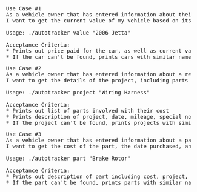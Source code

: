 <pre>
  Use Case #1
  As a vehicle owner that has entered information about their car into the application
  I want to get the current value of my vehicle based on its mileage

  Usage: ./autotracker value "2006 Jetta"

  Acceptance Criteria:
  * Prints out price paid for the car, as well as current value
  * If the car can't be found, prints cars with similar name
</pre>

<pre>
  Use Case #2
  As a vehicle owner that has entered information about a repair project into the application
  I want to get the details of the project, including parts and completion time

  Usage: ./autotracker project "Wiring Harness"

  Acceptance Criteria:
  * Prints out list of parts involved with their cost
  * Prints description of project, date, mileage, special notes, and completion time
  * If the project can't be found, prints projects with similar name
</pre>

<pre>
  Use Case #3
  As a vehicle owner that has entered information about a part into the application
  I want to get the cost of the part, the date purchased, and the project in which it was used

  Usage: ./autotracker part "Brake Rotor"

  Acceptance Criteria:
  * Prints out description of part including cost, project, and date purchased
  * If the part can't be found, prints parts with similar name
</pre>